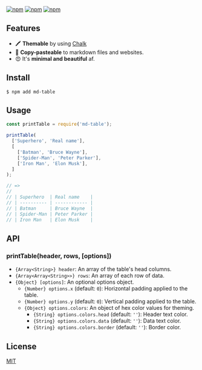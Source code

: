 [![npm](https://img.shields.io/npm/dm/md-table.svg)](https://www.npmjs.com/package/md-table)
[![npm](https://img.shields.io/npm/v/md-table.svg)](https://www.npmjs.com/package/md-table)
[![npm](https://david-dm.org/markusylisiurunen/md-table.svg)](https://www.npmjs.com/package/md-table)

## Features

* 🖍 **Themable** by using [Chalk](https://www.npmjs.com/package/chalk)
* 📎 **Copy-pasteable** to markdown files and websites.
* 😍 It's **minimal and beautiful** af.

## Install

```shell
$ npm add md-table
```

## Usage

```js
const printTable = require('md-table');

printTable(
  ['Superhero', 'Real name'],
  [
    ['Batman', 'Bruce Wayne'],
    ['Spider-Man', 'Peter Parker'],
    ['Iron Man', 'Elon Musk'],
  ]
);

// =>
//
// | Superhero  | Real name    |
// | ---------- | ------------ |
// | Batman     | Bruce Wayne  |
// | Spider-Man | Peter Parker |
// | Iron Man   | Elon Musk    |
```

## API

### printTable(header, rows, [options])

* `{Array<String>} header`: An array of the table's head columns.
* `{Array<Array<String>>} rows`: An array of each row of data.
* `{Object} [options]`: An optional options object.
  * `{Number} options.x` (default: `0`): Horizontal padding applied to the table.
  * `{Number} options.y` (default: `0`): Vertical padding applied to the table.
  * `{Object} options.colors`: An object of hex color values for theming.
    * `{String} options.colors.head` (default: `''`): Header text color.
    * `{String} options.colors.data` (default: `''`): Data text color.
    * `{String} options.colors.border` (default: `''`): Border color.

## License

[MIT](https://www.npmjs.com/package/md-table#license)
